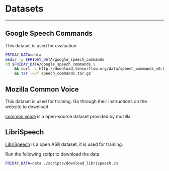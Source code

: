 # Datasets
---

## Google Speech Commands

This dataset is used for evaluation

```bash
FRIDAY_DATA=data
mkdir -p $FRIDAY_DATA/google_speech_commands
cd $FRIDAY_DATA/google_speech_commands \
    && curl -L http://download.tensorflow.org/data/speech_commands_v0.02.tar.gz > speech_commands.tar.gz \
    && tar -xvf speech_commands.tar.gz
```

## Mozilla Common Voice

This dataset is used for training. Go through their instructions on the website to download.

[common voice](https://commonvoice.mozilla.org/sv-SE/datasets) is a open-source dataset provided by mozilla. 

## LibriSpeech


[LibriSpeech](http://www.openslr.org/12) is a open ASR dataset, it is used for training.

Run the following script to download the data
```bash
FRIDAY_DATA=data ./scripts/download_librispeech.sh
```
